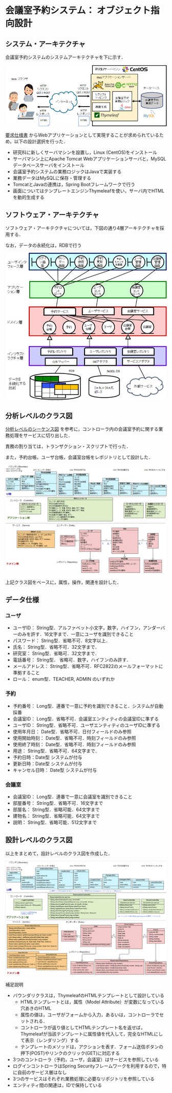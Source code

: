# 会議室予約システム： オブジェクト指向設計



## システム・アーキテクチャ
会議室予約システムのシステムアーキテクチャを下に示す．

<img src="img/meeting_architecture.png">

[要求仕様書](../requirement/README.md) からWebアプリケーションとして実現することが求められているため，以下の設計選択を行った．
- 研究科に新しくサーバマシンを設置し，Linux (CentOS)をインストール
- サーバマシン上にApache Tomcat Webアプリケーションサーバと，MySQLデータベースサーバをインストール
- 会議室予約システムの業務ロジックはJavaで実装する
- 業務データはMySQLに保存・管理する
- TomcatとJavaの連携は，Spring Bootフレームワークで行う
- 画面についてはテンプレートエンジンThymeleafを使い，サーバ内でHTMLを動的生成する

## ソフトウェア・アーキテクチャ
ソフトウェア・アーキテクチャについては，下図の通り4層アーキテクチャを採用する．

なお，データの永続化は，RDBで行う

<img src="img/layered_architecture.png">

## 分析レベルのクラス図
[分析レベルのシーケンス図](../analysys/sequence_analysis.md) を参考に，コントローラ内の会議室予約に関する業務処理をサービスに切り出した．

責務の割り当ては，トランザクション・スクリプトで行った．

また，予約台帳，ユーザ台帳，会議室台帳をレポジトリとして設計した．

<img src="img/analysis_class.png">

上記クラス図をベースに，属性，操作，関連を設計した．

## データ仕様

### ユーザ
- ユーザID： String型．アルファベット小文字，数字，ハイフン，アンダーバーのみを許す．16文字まで．一意にユーザを識別できること
- パスワード： String型．省略不可．8文字以上．
- 氏名： String型．省略不可．32文字まで．
- 研究室： String型．省略可．32文字まで．
- 電話番号： String型． 省略可．数字，ハイフンのみ許す．
- メールアドレス： String型．省略不可．RFC2822のメールフォーマットに準拠すること
- ロール： enum型．TEACHER, ADMIN のいずれか

### 予約
- 予約番号： Long型．連番で一意に予約を識別できること．システムが自動採番
- 会議室ID： Long型．省略不可．会議室エンティティの会議室IDに準ずる
- ユーザID： String型．省略不可．ユーザエンティティのユーザIDに準ずる
- 使用年月日： Date型．省略不可．日付フィールドのみ参照
- 使用開始時刻： Date型．省略不可．時刻フィールドのみ参照
- 使用終了時刻： Date型．省略不可．時刻フィールドのみ参照
- 用途： String型．省略不可．64文字まで．
- 予約日時：Date型 システムが付与
- 更新日時：Date型 システムが付与
- キャンセル日時： Date型 システムが付与

### 会議室
- 会議室ID： Long型．連番で一意に会議室を識別できること
- 部屋番号： String型．省略不可．16文字まで
- 部屋名： String型．省略可能．64文字まで
- 建物名： String型．省略可能．64文字まで
- 説明： String型．省略可能．512文字まで

## 設計レベルのクラス図

以上をまとめて，設計レベルのクラス図を作成した．

<img src="img/class_final.png">

補足説明
- バウンダリクラスは，ThymeleafのHTMLテンプレートとして設計している
    - HTMLテンプレートとは，属性（Model Attribute）が変数になっている穴あきのHTML
    - 属性の値は，ユーザがフォームから入力，あるいは，コントローラでセットされる．
    - コントローラが返り値としてHTMLテンプレート名を返せば，Thymeleafが当該テンプレートに属性値を代入して，完全なHTMLにして表示（レンダリング）する
    - テンプレートのメソッドは，アクションを表す．フォーム送信ボタンの押下(POST)やリンクのクリック(GET)に対応する
- 3つのコントローラ（予約，ユーザ，会議室）はサービスを参照している
- ログインコントローラはSpring Securityフレームワークを利用するので，特に自前のサービス層はなし
- 3つのサービスはそれぞれ業務処理に必要なリポジトリを参照している
- エンティティ間の関連は，IDで保持している




